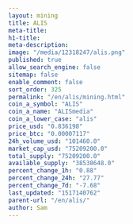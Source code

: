 ```yaml
---
layout: mining
title: ALIS
meta-title: 
h1-title: 
meta-description: 
image: "/media/12318247/alis.png"
published: true
allow_search_engine: false
sitemap: false
enable_comment: false
sort_order: 325
permalink: "/en/alis/mining.html"
coin_a_symbol: "ALIS"
coin_a_name: "ALISmedia"
coin_a_lower_case: "alis"
price_usd: "0.836198"
price_btc: "0.00007117"
24h_volume_usd: "101460.0"
market_cap_usd: "75209200.0"
total_supply: "75209200.0"
available_supply: "38538648.0"
percent_change_1h: "0.88"
percent_change_24h: "27.77"
percent_change_7d: "-7.68"
last_updated: "1517140762"
parent-url: "/en/alis/"
author: Sam
---
```


